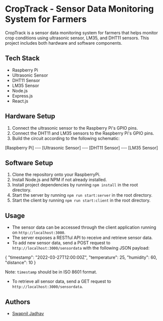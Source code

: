 # CropTrack - Sensor Data Monitoring System for Farmers

CropTrack is a sensor data monitoring system for farmers that helps monitor crop conditions using ultrasonic sensor, LM35, and DHT11 sensors. This project includes both hardware and software components.

## Tech Stack
- Raspberry Pi
- Ultrasonic Sensor
- DHT11 Sensor
- LM35 Sensor
- Node.js
- Express.js
- React.js

## Hardware Setup
1. Connect the ultrasonic sensor to the Raspberry Pi's GPIO pins.
2. Connect the DHT11 and LM35 sensors to the Raspberry Pi's GPIO pins.
3. Build the circuit according to the following schematic:

[Raspberry Pi] --- [Ultrasonic Sensor] --- [DHT11 Sensor] --- [LM35 Sensor]


## Software Setup

1. Clone the repository onto your RaspberryPi.
2. Install Node.js and NPM if not already installed.
3. Install project dependencies by running `npm install` in the root directory.
4. Start the server by running `npm run start:server` in the root directory.
5. Start the client by running `npm run start:client` in the root directory.

## Usage
- The sensor data can be accessed through the client application running on `http://localhost:3000`.
- The server exposes a RESTful API to receive and retrieve sensor data.
- To add new sensor data, send a POST request to `http://localhost:3000/sensordata` with the following JSON payload:

{
"timestamp": "2022-03-27T12:00:00Z",
"temperature": 25,
"humidity": 60,
"distance": 10
}


Note: `timestamp` should be in ISO 8601 format.

- To retrieve all sensor data, send a GET request to `http://localhost:3000/sensordata`.

## Authors
- [Swapnil Jadhav](https://github.com/Swapnil-2503)



